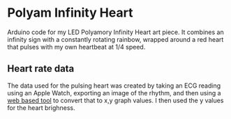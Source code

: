 # Polyam Infinity Heart
Arduino code for my LED Polyamory Infinity Heart art piece.  It combines an infinity sign with a constantly rotating rainbow, wrapped around a red heart that pulses with my own heartbeat at 1/4 speed.

## Heart rate data
The data used for the pulsing heart was created by taking an ECG reading using
an Apple Watch, exporting an image of the rhythm, and then using a [web based tool](https://www.graphreader.com/) to convert that to x,y graph values.  I then used the y values for the heart brighness.
